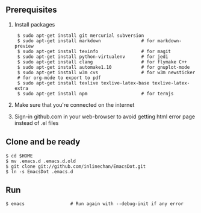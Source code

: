 ## Prerequisites

1. Install packages

        $ sudo apt-get install git mercurial subversion
        $ sudo apt-get install markdown               # for markdown-preview
        $ sudo apt-get install texinfo                # for magit
        $ sudo apt-get install python-virtualenv      # for jedi
        $ sudo apt-get install clang                  # for flymake C++
        $ sudo apt-get install automake1.10           # for gnuplot-mode
        $ sudo apt-get install w3m cvs                # for w3m newsticker
        # for org-mode to export to pdf
        $ sudo apt-get install texlive texlive-latex-base texlive-latex-extra
        $ sudo apt-get install npm                    # for ternjs
1. Make sure that you're connected on the internet
1. Sign-in github.com in your web-browser to avoid getting html error
   page instead of .el files 

## Clone and be ready

    $ cd $HOME
    $ mv .emacs.d .emacs.d.old
    $ git clone git://github.com/inlinechan/EmacsDot.git
    $ ln -s EmacsDot .emacs.d

## Run

    $ emacs                 # Run again with --debug-init if any error

